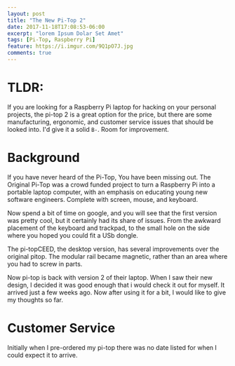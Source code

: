 ```yaml
---
layout: post
title: "The New Pi-Top 2"
date: 2017-11-18T17:08:53-06:00
excerpt: "lorem Ipsum Dolar Set Amet"
tags: [Pi-Top, Raspberry Pi]
feature: https://i.imgur.com/9Q1pO7J.jpg
comments: true
---
```


# TLDR:

If you are looking for a Raspberry Pi laptop for hacking on your personal projects, the pi-top 2 is a great option for the price, but there are some manufacturing, ergonomic, and customer service issues that should be looked into. I'd give it a solid `B-`. Room for improvement.
# Background

If you have never heard of the Pi-Top, You have been missing out.
The Original Pi-Top was a crowd funded project to turn a Raspberry Pi into a portable laptop computer, with an emphasis on educating young new software engineers. Complete with screen, mouse, and keyboard.

Now spend a bit of time on google, and you will see that the first version was pretty cool, but it certainly had its share of issues. From the awkward placement of the keyboard and trackpad, to the small hole on the side where you hoped you could fit a USb dongle.

The pi-topCEED, the desktop version, has several improvements over the original pitop. The modular rail became magnetic, rather than an area where you had to screw in parts.

Now pi-top is back with version 2 of their laptop. When I saw their new design, I decided it was good enough that i would check it out for myself. It arrived just a few weeks ago. Now after using it for a bit, I would like to give my thoughts so far.

# Customer Service

Initially when I pre-ordered my pi-top there was no date listed for when I could expect it to arrive.